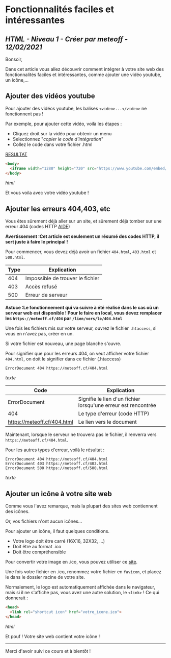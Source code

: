 Fonctionnalités faciles et intéressantes
======
*HTML - Niveau 1 - Créer par meteoff - 12/02/2021*
------

Bonsoir,

Dans cet article vous allez découvrir comment intégrer à votre site web des fonctionnalités faciles et intéressantes, comme ajouter une vidéo youtube, un icône,...

Ajouter des vidéos youtube
------

Pour ajouter des vidéos youtube, les balises `<video>...</video>` ne fonctionnent pas !

Par exemple, pour ajouter cette vidéo, voilà les étapes :

* Cliquez droit sur la vidéo pour obtenir un menu
* Selectionnez "*copier le code d'intégration*"
* Collez le code dans votre fichier .html

[RESULTAT](https://codepen.io/skptricks/embed/poNRgYR)

```html
<body>
  <iframe width="1280" height="720" src="https://www.youtube.com/embed/dQw4w9WgXcQ" frameborder="0" allow="accelerometer; autoplay; clipboard-write; encrypted-media; gyroscope; picture-in-picture" allowfullscreen></iframe>
</body>
```
*html*

Et vous voila avec votre vidéo youtube !

Ajouter les erreurs 404,403, etc
-----

Vous êtes sûrement déjà aller sur un site, et sûrement déjà tomber sur une erreur 404 (codes HTTP [AIDE](https://fr.wikipedia.org/wiki/Liste_des_codes_HTTP))

**Avertissement :Cet article est seulement un résumé des codes HTTP, il sert juste à faire le principal !**

Pour commencer, vous devez déjà avoir un fichier `404.html`, `403.html` et `500.html`.

|Type|Explication|
|----|-----------|
|404|Impossible de trouver le fichier|
|403|Accès refusé|
|500|	Erreur de serveur|

**Astuce :Le fonctionnement qui va suivre à été réalisé dans le cas où un serveur web est disponible ! Pour le faire en local, vous devez remplacer les `https://meteoff.cf/404` par `/lien/vers/le/404.html`**

Une fois les fichiers mis sur votre serveur, ouvrez le fichier `.htaccess`, si vous en n'avez pas, créer en un.

Si votre fichier est nouveau, une page blanche s'ouvre.

Pour signifier que pour les erreurs 404, on veut afficher votre fichier `404.html`, on doit le signifier dans ce fichier (.htaccess)

```text
ErrorDocument 404 https://meteoff.cf/404.html
```
*texte*

|Code|Explication|
|----|-----------|
|ErrorDocument|	Signifie le lien d'un fichier lorsqu'une erreur est rencontrée|
|404|	Le type d'erreur (code HTTP)|
|https://meteoff.cf/404.html|Le lien vers le document|

Maintenant, lorsque le serveur ne trouvera pas le fichier, il renverra vers `https://meteoff.cf/404.html`.

Pour les autres types d'erreur, voilà le résultat :

```text
ErrorDocument 404 https://meteoff.cf/404.html
ErrorDocument 403 https://meteoff.cf/403.html
ErrorDocument 500 https://meteoff.cf/500.html
```
*texte*

Ajouter un icône à votre site web
-------

Comme vous l'avez remarque, mais la plupart des sites web contiennent des icônes.

Or, vos fichiers n'ont aucun icônes...

Pour ajouter un icône, il faut quelques conditions.

* Votre logo doit être carré (16X16, 32X32, ...)
* Doit être au format .ico
* Doit être compréhensible

Pour convertir votre image en .ico, vous pouvez utiliser ce [site](https://www.freeconvert.com/png-to-ico).

Une fois votre fichier en .ico, renommez votre fichier en `favicon`, et placez le dans le dossier racine de votre site.

Normalement, le logo est automatiquement affichée dans le navigateur, mais si il ne s'affiche pas, vous avez une autre solution, le `<link>` !
Ce qui donnerait :

```html
<head>
  <link rel="shortcut icon" href="votre_icone.ico">
</head>
```
*html*

Et pouf ! Votre site web contient votre icône !
<hr>

Merci d'avoir suivi ce cours et à bientôt !
